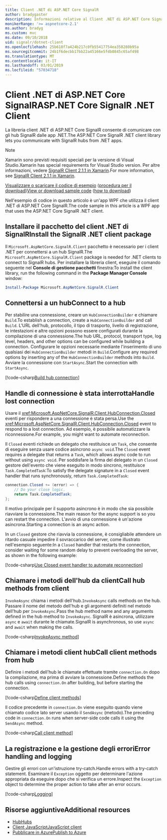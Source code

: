 ```yaml
---
title: Client .NET di ASP.NET Core SignalR
author: bradygaster
description: Informazioni relative al Client .NET di ASP.NET Core SignalR
monikerRange: '>= aspnetcore-2.1'
ms.author: bradyg
ms.custom: mvc
ms.date: 09/10/2018
uid: signalr/dotnet-client
ms.openlocfilehash: 25b618f7a424b217c0fb55417754ea358280b95a
ms.sourcegitcommit: 24b1f6decbb17bb22a45166e5fdb0845c65af498
ms.translationtype: MT
ms.contentlocale: it-IT
ms.lasthandoff: 03/01/2019
ms.locfileid: "57034718"
---
```

# <a name="aspnet-core-signalr-net-client"></a><span data-ttu-id="df838-103">Client .NET di ASP.NET Core SignalR</span><span class="sxs-lookup"><span data-stu-id="df838-103">ASP.NET Core SignalR .NET Client</span></span>

<span data-ttu-id="df838-104">La libreria client .NET di ASP.NET Core SignalR consente di comunicare con gli hub SignalR dalle app .NET.</span><span class="sxs-lookup"><span data-stu-id="df838-104">The ASP.NET Core SignalR .NET client library lets you communicate with SignalR hubs from .NET apps.</span></span>

> [!NOTE]
> <span data-ttu-id="df838-105">Xamarin sono previsti requisiti speciali per la versione di Visual Studio.</span><span class="sxs-lookup"><span data-stu-id="df838-105">Xamarin has special requirements for Visual Studio version.</span></span> <span data-ttu-id="df838-106">Per altre informazioni, vedere [SignalR Client 2.1.1 in Xamarin](https://github.com/aspnet/Announcements/issues/305).</span><span class="sxs-lookup"><span data-stu-id="df838-106">For more information, see [SignalR Client 2.1.1 in Xamarin](https://github.com/aspnet/Announcements/issues/305).</span></span>

<span data-ttu-id="df838-107">[Visualizzare o scaricare il codice di esempio](https://github.com/aspnet/Docs/tree/master/aspnetcore/signalr/dotnet-client/sample) ([procedura per il download](xref:index#how-to-download-a-sample))</span><span class="sxs-lookup"><span data-stu-id="df838-107">[View or download sample code](https://github.com/aspnet/Docs/tree/master/aspnetcore/signalr/dotnet-client/sample) ([how to download](xref:index#how-to-download-a-sample))</span></span>

<span data-ttu-id="df838-108">Nell'esempio di codice in questo articolo è un'app WPF che utilizza il client .NET di ASP.NET Core SignalR.</span><span class="sxs-lookup"><span data-stu-id="df838-108">The code sample in this article is a WPF app that uses the ASP.NET Core SignalR .NET client.</span></span>

## <a name="install-the-signalr-net-client-package"></a><span data-ttu-id="df838-109">Installare il pacchetto del client .NET di SignalR</span><span class="sxs-lookup"><span data-stu-id="df838-109">Install the SignalR .NET client package</span></span>

<span data-ttu-id="df838-110">Il `Microsoft.AspNetCore.SignalR.Client` pacchetto è necessario per i client .NET per connettersi a un hub SignalR.</span><span class="sxs-lookup"><span data-stu-id="df838-110">The `Microsoft.AspNetCore.SignalR.Client` package is needed for .NET clients to connect to SignalR hubs.</span></span> <span data-ttu-id="df838-111">Per installare la libreria client, eseguire il comando seguente nel **Console di gestione pacchetti** finestra:</span><span class="sxs-lookup"><span data-stu-id="df838-111">To install the client library, run the following command in the **Package Manager Console** window:</span></span>

```powershell
Install-Package Microsoft.AspNetCore.SignalR.Client
```

## <a name="connect-to-a-hub"></a><span data-ttu-id="df838-112">Connettersi a un hub</span><span class="sxs-lookup"><span data-stu-id="df838-112">Connect to a hub</span></span>

<span data-ttu-id="df838-113">Per stabilire una connessione, creare un `HubConnectionBuilder` e chiamare `Build`.</span><span class="sxs-lookup"><span data-stu-id="df838-113">To establish a connection, create a `HubConnectionBuilder` and call `Build`.</span></span> <span data-ttu-id="df838-114">L'URL dell'hub, protocollo, il tipo di trasporto, livello di registrazione, le intestazioni e altre opzioni possono essere configurati durante la compilazione di una connessione.</span><span class="sxs-lookup"><span data-stu-id="df838-114">The hub URL, protocol, transport type, log level, headers, and other options can be configured while building a connection.</span></span> <span data-ttu-id="df838-115">Configurare le opzioni necessarie mediante l'inserimento di uno qualsiasi dei `HubConnectionBuilder` metodi in `Build`.</span><span class="sxs-lookup"><span data-stu-id="df838-115">Configure any required options by inserting any of the `HubConnectionBuilder` methods into `Build`.</span></span> <span data-ttu-id="df838-116">Avviare la connessione con `StartAsync`.</span><span class="sxs-lookup"><span data-stu-id="df838-116">Start the connection with `StartAsync`.</span></span>

[!code-csharp[Build hub connection](dotnet-client/sample/signalrchatclient/MainWindow.xaml.cs?name=snippet_MainWindowClass&highlight=15-17,39)]

## <a name="handle-lost-connection"></a><span data-ttu-id="df838-117">Handle di connessione è stata interrotta</span><span class="sxs-lookup"><span data-stu-id="df838-117">Handle lost connection</span></span>

<span data-ttu-id="df838-118">Usare il <xref:Microsoft.AspNetCore.SignalR.Client.HubConnection.Closed> eventi per rispondere a una connessione è stata persa.</span><span class="sxs-lookup"><span data-stu-id="df838-118">Use the <xref:Microsoft.AspNetCore.SignalR.Client.HubConnection.Closed> event to respond to a lost connection.</span></span> <span data-ttu-id="df838-119">Ad esempio, è possibile automatizzare la riconnessione.</span><span class="sxs-lookup"><span data-stu-id="df838-119">For example, you might want to automate reconnection.</span></span>

<span data-ttu-id="df838-120">Il `Closed` eventi richiede un delegato che restituisce un `Task`, che consente di eseguire senza usare codice asincrono `async void`.</span><span class="sxs-lookup"><span data-stu-id="df838-120">The `Closed` event requires a delegate that returns a `Task`, which allows async code to run without using `async void`.</span></span> <span data-ttu-id="df838-121">Per soddisfare la firma del delegato in un `Closed` gestore dell'evento che viene eseguito in modo sincrono, restituisce `Task.CompletedTask`:</span><span class="sxs-lookup"><span data-stu-id="df838-121">To satisfy the delegate signature in a `Closed` event handler that runs synchronously, return `Task.CompletedTask`:</span></span>

```csharp
connection.Closed += (error) => {
    // Do your close logic.
    return Task.CompletedTask;
};
```

<span data-ttu-id="df838-122">Il motivo principale per il supporto asincrono è in modo che sia possibile riavviare la connessione.</span><span class="sxs-lookup"><span data-stu-id="df838-122">The main reason for the async support is so you can restart the connection.</span></span> <span data-ttu-id="df838-123">L'avvio di una connessione è un'azione asincrona.</span><span class="sxs-lookup"><span data-stu-id="df838-123">Starting a connection is an async action.</span></span>

<span data-ttu-id="df838-124">In un `Closed` gestore che riavvia la connessione, è consigliabile attendere un ritardo casuale impedire il sovraccarico del server, come illustrato nell'esempio seguente:</span><span class="sxs-lookup"><span data-stu-id="df838-124">In a `Closed` handler that restarts the connection, consider waiting for some random delay to prevent overloading the server, as shown in the following example:</span></span>

[!code-csharp[Use Closed event handler to automate reconnection](dotnet-client/sample/signalrchatclient/MainWindow.xaml.cs?name=snippet_ClosedRestart)]

## <a name="call-hub-methods-from-client"></a><span data-ttu-id="df838-125">Chiamare i metodi dell'hub da client</span><span class="sxs-lookup"><span data-stu-id="df838-125">Call hub methods from client</span></span>

<span data-ttu-id="df838-126">`InvokeAsync` chiama i metodi dell'hub.</span><span class="sxs-lookup"><span data-stu-id="df838-126">`InvokeAsync` calls methods on the hub.</span></span> <span data-ttu-id="df838-127">Passare il nome del metodo dell'hub e gli argomenti definiti nel metodo dell'hub per `InvokeAsync`.</span><span class="sxs-lookup"><span data-stu-id="df838-127">Pass the hub method name and any arguments defined in the hub method to `InvokeAsync`.</span></span> <span data-ttu-id="df838-128">SignalR è asincrona, utilizzare `async` e `await` durante le chiamate.</span><span class="sxs-lookup"><span data-stu-id="df838-128">SignalR is asynchronous, so use `async` and `await` when making the calls.</span></span>

[!code-csharp[InvokeAsync method](dotnet-client/sample/signalrchatclient/MainWindow.xaml.cs?name=snippet_InvokeAsync)]

## <a name="call-client-methods-from-hub"></a><span data-ttu-id="df838-129">Chiamare i metodi client hub</span><span class="sxs-lookup"><span data-stu-id="df838-129">Call client methods from hub</span></span>

<span data-ttu-id="df838-130">Definire i metodi dell'hub le chiamate effettuate tramite `connection.On` dopo la compilazione, ma prima di avviare la connessione.</span><span class="sxs-lookup"><span data-stu-id="df838-130">Define methods the hub calls using `connection.On` after building, but before starting the connection.</span></span>

[!code-csharp[Define client methods](dotnet-client/sample/signalrchatclient/MainWindow.xaml.cs?name=snippet_ConnectionOn)]

<span data-ttu-id="df838-131">Il codice precedente in `connection.On` viene eseguito quando viene chiamato codice lato server usando il `SendAsync` (metodo).</span><span class="sxs-lookup"><span data-stu-id="df838-131">The preceding code in `connection.On` runs when server-side code calls it using the `SendAsync` method.</span></span>

[!code-csharp[Call client method](dotnet-client/sample/signalrchat/hubs/chathub.cs?name=snippet_SendMessage)]

## <a name="error-handling-and-logging"></a><span data-ttu-id="df838-132">La registrazione e la gestione degli errori</span><span class="sxs-lookup"><span data-stu-id="df838-132">Error handling and logging</span></span>

<span data-ttu-id="df838-133">Gestire gli errori con un'istruzione try-catch.</span><span class="sxs-lookup"><span data-stu-id="df838-133">Handle errors with a try-catch statement.</span></span> <span data-ttu-id="df838-134">Esaminare il `Exception` oggetto per determinare l'azione appropriata da eseguire dopo che si verifica un errore.</span><span class="sxs-lookup"><span data-stu-id="df838-134">Inspect the `Exception` object to determine the proper action to take after an error occurs.</span></span>

[!code-csharp[Logging](dotnet-client/sample/signalrchatclient/MainWindow.xaml.cs?name=snippet_ErrorHandling)]

## <a name="additional-resources"></a><span data-ttu-id="df838-135">Risorse aggiuntive</span><span class="sxs-lookup"><span data-stu-id="df838-135">Additional resources</span></span>

* [<span data-ttu-id="df838-136">Hub</span><span class="sxs-lookup"><span data-stu-id="df838-136">Hubs</span></span>](xref:signalr/hubs)
* [<span data-ttu-id="df838-137">Client JavaScript</span><span class="sxs-lookup"><span data-stu-id="df838-137">JavaScript client</span></span>](xref:signalr/javascript-client)
* [<span data-ttu-id="df838-138">Pubblicare in Azure</span><span class="sxs-lookup"><span data-stu-id="df838-138">Publish to Azure</span></span>](xref:signalr/publish-to-azure-web-app)
